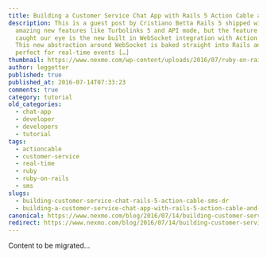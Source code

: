 ```yaml
---
title: Building a Customer Service Chat App with Rails 5 Action Cable and SMS
description: This is a guest post by Cristiano Betta Rails 5 shipped with some
  amazing new features like Turbolinks 5 and API mode, but the feature that
  caught our eye is the new built in WebSocket integration with Action Cable.
  This new abstraction around WebSocket is baked straight into Rails and it’s
  perfect for real-time events […]
thumbnail: https://www.nexmo.com/wp-content/uploads/2016/07/ruby-on-rails-actioncable.png
author: leggetter
published: true
published_at: 2016-07-14T07:33:23
comments: true
category: tutorial
old_categories:
  - chat-app
  - developer
  - developers
  - tutorial
tags:
  - actioncable
  - customer-service
  - real-time
  - ruby
  - ruby-on-rails
  - sms
slugs:
  - building-customer-service-chat-rails-5-action-cable-sms-dr
  - building-a-customer-service-chat-app-with-rails-5-action-cable-and-sms
canonical: https://www.nexmo.com/blog/2016/07/14/building-customer-service-chat-rails-5-action-cable-sms-dr
redirect: https://www.nexmo.com/blog/2016/07/14/building-customer-service-chat-rails-5-action-cable-sms-dr
---
```

Content to be migrated...